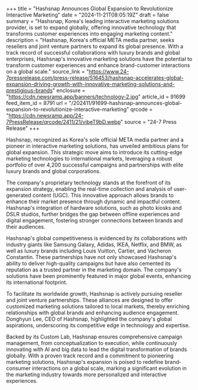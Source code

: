 +++
title = "Hashsnap Announces Global Expansion to Revolutionize Interactive Marketing"
date = "2024-11-21T08:05:19Z"
draft = false
summary = "Hashsnap, Korea's leading interactive marketing solutions provider, is set to expand globally, offering innovative technology that transforms customer experiences into engaging marketing content."
description = "Hashsnap, Korea's official META media partner, seeks resellers and joint venture partners to expand its global presence. With a track record of successful collaborations with luxury brands and global enterprises, Hashsnap's innovative marketing solutions have the potential to transform customer experiences and enhance brand-customer interactions on a global scale."
source_link = "https://www.24-7pressrelease.com/press-release/516453/hashsnap-accelerates-global-expansion-driving-growth-with-innovative-marketing-solutions-and-prestigious-brands"
enclosure = "https://cdn.newsramp.app/banners/technology-2.jpg"
article_id = 91699
feed_item_id = 8791
url = "/202411/91699-hashsnap-announces-global-expansion-to-revolutionize-interactive-marketing"
qrcode = "https://cdn.newsramp.app/24-7PressRelease/qrcode/2411/21/vibeT9bD.webp"
source = "24-7 Press Release"
+++

<p>Hashsnap, recognized as Korea's sole official META media partner and a pioneer in interactive marketing solutions, has unveiled ambitious plans for global expansion. This strategic move aims to introduce its cutting-edge marketing technologies to international markets, leveraging a robust portfolio of over 4,200 successful campaigns and partnerships with elite luxury brands and global corporations.</p><p>The company's proprietary technology stands at the forefront of its expansion strategy, enabling the real-time collection and analysis of user-generated content (UGC). This innovative approach allows brands to enhance their market presence through dynamic and impactful content. Hashsnap's integration of hardware solutions, such as photo kiosks and DSLR studios, further bridges the gap between offline experiences and digital engagement, fostering stronger connections between brands and their audiences.</p><p>Hashsnap's global competitiveness is evidenced by its collaborations with industry giants like Samsung Galaxy, Adidas, IKEA, Netflix, and BMW, as well as luxury brands including Louis Vuitton, Cartier, and Vacheron Constantin. These partnerships have not only showcased Hashsnap's ability to deliver high-quality campaigns but have also cemented its reputation as a trusted partner in the marketing domain. The company's solutions have been prominently featured in major global events, enhancing its international footprint.</p><p>To facilitate its worldwide growth, Hashsnap is actively pursuing reseller and joint venture partnerships. These alliances are designed to offer customized marketing solutions tailored to local markets, thereby enriching relationships with global brands and enhancing audience engagement. Donghyun Lee, CEO of Hashsnap, highlighted the company's global aspirations, underscoring its competitive edge in technology and expertise.</p><p>Backed by its Custom Lab, Hashsnap ensures comprehensive campaign management, from conceptualization to execution, while continuously innovating with AI and big data to lead the digital transformation of brands globally. With a proven track record and a commitment to pioneering marketing solutions, Hashsnap's expansion is poised to redefine brand-consumer interactions on a global scale, marking a significant evolution in the marketing industry towards more personalized and interactive experiences.</p>